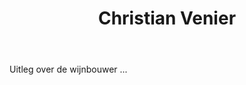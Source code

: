 ﻿---
title: Christian Venier
regio: Touraine
photo: venier.jpg
layout: wijnhuis 

wijnen:
    - naam:  Les Carteries’11
      ref:   Loi 1141
      app:   A.O.C. Cheverny
      type:  Blanc sec
      cep:   Sauv./Chardonnay
      prijs: €11.00

    - naam:  Les Raisins de Autres’12
      ref:   Loi 12..
      app:   Vin de France
      type:  Blanc sec
      cep:   Sauvignon blanc
      prijs: €11.47 
      opm:   New

    - naam:  Le Rouge de Madon’08
      ref:   Loi 0853
      app:   A.O.C. Cheverny
      type:  Rouge
      cep:   Gamay
      prijs: €8.76
      opm:   De laatste flessen

    - naam:  Les Hauts de Madon’10
      ref:   Loi 1031
      app:   A.O.C. Cheverny
      type:  Rouge
      cep:   Pinot noir/Gamay
      prijs: €10.50

    - naam:  Les Hauts de Madon’11
      ref:   Loi 1137
      app:   A.O.C. Cheverny
      type:  Rouge
      cep:   Pinot noir/Gamay
      prijs: €11

    - naam:  Le Clos des Carteries’10
      ref:   Loi 1032
      app:   A.O.C. Cheverny
      type:  Rouge
      cep:   Pinot noir/Gamay
      prijs: €10.50

    - naam:  Le Clos des Carteries’09
      ref:   Loi 0965 
      app:   A.O.C. Cheverny
      type:  Rouge
      cep:   Pinot noir/Gamay
      prijs: €10.50

    - naam:  La Pierre aux Chiens’09
      ref:   Loi 0971
      app:   Vin de France
      type:  rood
      cep:   Pinot noir
      prijs: €10.50

    - naam:  La Pierre aux Chiens’11
      ref:   Loi 1142
      app:   Vin de France
      type:  rood
      cep:   Pinot noir
      prijs: €12
---
Uitleg over de wijnbouwer ...

